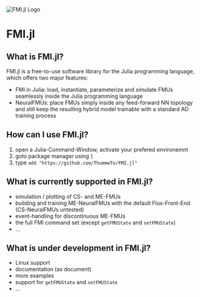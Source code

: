 ![FMI.jl Logo](https://github.com/ThummeTo/FMI.jl/blob/main/logo/fmijl_logo_640_320.png "FMI.jl Logo")
# FMI.jl

## What is FMI.jl?
FMI.jl is a free-to-use software library for the Julia programming language, which offers two major features:
- FMI in Julia: load, instantiate, parameterize and simulate FMUs seamlessly inside the Julia programming language
- NeuralFMUs: place FMUs simply inside any feed-forward NN topology and still keep the resulting hybrid model trainable with a standard AD training process 

## How can I use FMI.jl?
1. open a Julia-Command-Window, activate your prefered environemnt
1. goto package manager using ```]```
1. type ```add "https://github.com/ThummeTo/FMI.jl"```

## What is currently supported in FMI.jl?
- simulation / plotting of CS- and ME-FMUs
- building and training ME-NeuralFMUs with the default Flux-Front-End (CS-NeuralFMUs untested)
- event-handling for discontinuous ME-FMUs
- the full FMI command set (except ```getFMUState``` and ```setFMUState```)
- ...

## What is under development in FMI.jl?
- Linux support
- documentation (as document)
- more examples
- support for ```getFMUState``` and ```setFMUState```
- ...
